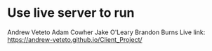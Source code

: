 # Use live server to run
Andrew Veteto
Adam Cowher
Jake O'Leary
Brandon Burns
Live link: https://andrew-veteto.github.io/Client_Project/
